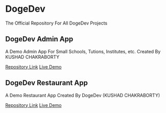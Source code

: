 # DogeDev

The Official Repository For All DogeDev Projects

## DogeDev Admin App

A Demo Admin App For Small Schools, Tutions, Institutes, etc. Created By KUSHAD CHAKRABORTY

<a href="https://github.com/KUSHAD/DogeDev/tree/master/admin">Repository Link</a>
<a href="https://admin-dogedev.web.app/">Live Demo</a>

## DogeDev Restaurant App

A Demo Restaurant App Created By DogeDev (KUSHAD CHAKRABORTY)

<a href="https://github.com/KUSHAD/DogeDev/tree/master/restaurant">Repository Link</a>
<a href="https://restaurant-dogedev.web.app/">Live Demo</a>
